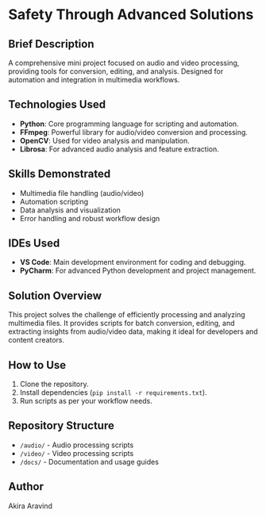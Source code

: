 # Safety Through Advanced Solutions

## Brief Description
A comprehensive mini project focused on audio and video processing, providing tools for conversion, editing, and analysis. Designed for automation and integration in multimedia workflows.

## Technologies Used
- **Python**: Core programming language for scripting and automation.
- **FFmpeg**: Powerful library for audio/video conversion and processing.
- **OpenCV**: Used for video analysis and manipulation.
- **Librosa**: For advanced audio analysis and feature extraction.

## Skills Demonstrated
- Multimedia file handling (audio/video)
- Automation scripting
- Data analysis and visualization
- Error handling and robust workflow design

## IDEs Used
- **VS Code**: Main development environment for coding and debugging.
- **PyCharm**: For advanced Python development and project management.

## Solution Overview
This project solves the challenge of efficiently processing and analyzing multimedia files. It provides scripts for batch conversion, editing, and extracting insights from audio/video data, making it ideal for developers and content creators.

## How to Use
1. Clone the repository.
2. Install dependencies (`pip install -r requirements.txt`).
3. Run scripts as per your workflow needs.

## Repository Structure
- `/audio/` - Audio processing scripts
- `/video/` - Video processing scripts
- `/docs/` - Documentation and usage guides

## Author
Akira Aravind
